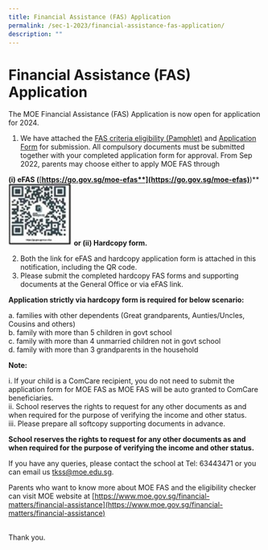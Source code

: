 ```yaml
---
title: Financial Assistance (FAS) Application
permalink: /sec-1-2023/financial-assistance-fas-application/
description: ""
---
```

# Financial Assistance (FAS) Application

The MOE Financial Assistance (FAS) Application is now open for application for 2024.

1.  We have attached the [FAS criteria eligibility (Pamphlet)](/files/fas%20criteria%20eligibility%20(pamphlet).pdf) and [Application Form](/files/2024%20moe%20fas%20application%20form.pdf) for submission. All compulsory documents must be submitted together with your completed application form for approval. From Sep 2022, parents may choose either to apply MOE FAS through

**(i) eFAS (**[**https://go.gov.sg/moe-efas**](https://go.gov.sg/moe-efas)**)**
<img src="/images/Sec%201%202023/eFAS.jpg" style="width:25%">
		 **or (ii) Hardcopy form.**

2.  Both the link for eFAS and hardcopy application form is attached in this notification, including the QR code.
3.  Please submit the completed hardcopy FAS forms and supporting documents at the General Office or via eFAS link.

**Application strictly via hardcopy form is required for below scenario:**

a.  families with other dependents (Great grandparents, Aunties/Uncles, Cousins and others)  
b.  family with more than 5 children in govt school  
c.  family with more than 4 unmarried children not in govt school  
d.  family with more than 3 grandparents in the household

**Note:**

i.  If your child is a ComCare recipient, you do not need to submit the application form for MOE FAS as MOE FAS will be auto granted to ComCare beneficiaries.  
ii.  School reserves the rights to request for any other documents as and when required for the purpose of verifying the income and other status.  
iii.  Please prepare all softcopy supporting documents in advance.

**School reserves the rights to request for any other documents as and when required for the purpose of verifying the income and other status.**

If you have any queries, please contact the school at Tel: 63443471 or you can email us&nbsp;[tkss@moe.edu.sg](mailto:tkss@moe.edu.sg).

Parents who want to know more about MOE FAS and the eligibility checker can visit MOE website at&nbsp;[https://www.moe.gov.sg/financial-matters/financial-assistance](https://www.moe.gov.sg/financial-matters/financial-assistance)&nbsp; &nbsp; &nbsp; &nbsp; &nbsp; &nbsp; &nbsp; &nbsp; &nbsp; &nbsp; &nbsp; &nbsp; &nbsp; &nbsp; &nbsp; &nbsp; &nbsp; &nbsp; &nbsp; &nbsp; &nbsp; &nbsp; &nbsp; &nbsp; &nbsp; &nbsp; &nbsp; &nbsp; &nbsp; &nbsp; &nbsp; &nbsp; &nbsp; &nbsp; &nbsp; &nbsp; &nbsp; &nbsp; &nbsp; &nbsp; &nbsp; &nbsp; &nbsp; &nbsp; &nbsp;&nbsp;

Thank you.
